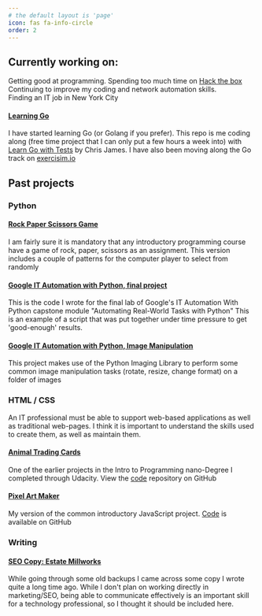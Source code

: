 ```yaml
---
# the default layout is 'page'
icon: fas fa-info-circle
order: 2
---
```


## **Currently working on:**

Getting good at programming.
Spending too much time on [Hack the box](https://hackthebox.eu)
Continuing to improve my coding and network automation skills.  
Finding an IT job in New York City

#### [Learning Go](https://github.com/jonas-bird/learning-go) 
I have started learning Go (or Golang if you prefer). This repo is me coding along (free time project that I can only put a few hours a week into) with [Learn Go with Tests](https://quii.gitbook.io/learn-go-with-tests/go-fundamentals/hello-world) by Chris James. I have also been moving along the Go track on [exercisim.io](https://exercism.org/profiles/jonas-bird)

## **Past projects** 

### Python 

#### [Rock Paper Scissors Game](https://github.com/jonas-bird/IPnD-Python-RockPaperScissors)

I am fairly sure it is mandatory that any introductory programming course have a game of rock, paper, scissors as an assignment. This version includes a couple of patterns for the computer player to select from randomly 

#### [Google IT Automation with Python, final project](https://github.com/jonas-bird/Google-IT-Automation-with-Python-Final-Project)
This is the code I wrote for the final lab of Google's IT Automation With Python capstone module "Automating Real-World Tasks with Python"
This is an example of a script that was put together under time pressure to get 'good-enough' results.

#### [Google IT Automation with Python, Image Manipulation](https://github.com/jonas-bird/Real-World-Python-Images)
This project makes use of the Python Imaging Library to perform some common image manipulation tasks (rotate, resize, change format) on a folder of images


### **HTML / CSS** 

An IT professional must be able to support web-based applications as well as traditional web-pages. I think it is important to understand the skills used to create them, as well as maintain them.   

#### [Animal Trading Cards](https://jonas-bird.github.io/accenture-itpnd-animal-card/)

One of the earlier projects in the Intro to Programming nano-Degree I completed through Udacity. View the [code](https://jonas-bird.github.io/accenture-itpnd-animal-card/) repository on GitHub 


#### [Pixel Art Maker](https://jonas-bird.github.io/Udacity-IPnD-PixelArt/)

My version of the common introductory JavaScript project. [Code](https://jonas-bird.github.io/Udacity-IPnD-PixelArt/) is available on GitHub 

### **Writing** 

#### [SEO Copy: Estate Millworks](https://jonas-bird.github.io/writing-portfolio/)

While going through some old backups I came across some copy I wrote quite a long time ago. While I don't plan on working directly in marketing/SEO, being able to communicate effectively is an important skill for a technology professional, so I thought it should be included here.
